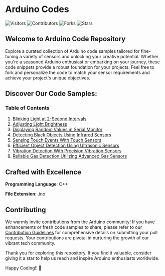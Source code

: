 # Arduino Codes

![Visitors](https://api.visitorbadge.io/api/visitors?path=https%3A%2F%2Fgithub.com%2FAgnik7%2FArduino-Codes&countColor=%23dce775)
![Contributors](https://img.shields.io/github/contributors/Agnik7/Arduino-Codes?style=for-the-badge)
![Forks](https://img.shields.io/github/forks/Agnik7/Arduino-Codes?style=for-the-badge)
![Stars](https://img.shields.io/github/stars/Agnik7/Arduino-Codes?style=for-the-badge)

## Welcome to Arduino Code Repository

Explore a curated collection of Arduino code samples tailored for fine-tuning a variety of sensors and unlocking your creative potential. Whether you're a seasoned Arduino enthusiast or embarking on your journey, these code snippets provide a robust foundation for your projects. Feel free to fork and personalize the code to match your sensor requirements and achieve your project's unique objectives.

## Discover Our Code Samples:
### Table of Contents

1. [Blinking Light at 2-Second Intervals](https://github.com/Agnik7/Arduino-Codes/blob/main/Blink_light/Blink_light.ino)
2. [Adjusting Light Brightness](https://github.com/Agnik7/Arduino-Codes/blob/main/Brightness_alter/Brightness_alter.ino)
3. [Displaying Random Values in Serial Monitor](https://github.com/Agnik7/Arduino-Codes/blob/main/Serial_Monitor_Use/Serial_Monitor_Use.ino)
4. [Detecting Black Objects Using Infrared Sensors](https://github.com/Agnik7/Arduino-Codes/blob/main/Black_object/Black_object.ino)
5. [Sensing Touch Events With Touch Sensors](https://github.com/Agnik7/Arduino-Codes/blob/main/Touch_sensor/Touch_sensor.ino)
6. [Efficient Object Detection Using Ultrasonic Sensors](https://github.com/Agnik7/Arduino-Codes/blob/main/Object_detect/Object_detect.ino)
7. [Vibration Detection With Precision Vibration Sensors](https://github.com/Agnik7/Arduino-Codes/blob/main/Vibration_sensor/Vibration_sensor.ino)
8. [Reliable Gas Detection Utilizing Advanced Gas Sensors](https://github.com/Agnik7/Arduino-Codes/blob/main/Gas_detect/Gas_detect.ino)

## Crafted with Excellence

**Programming Language**: C++

**File Extension**: .ino

## Contributing

We warmly invite contributions from the Arduino community! If you have enhancements or fresh code samples to share, please refer to our [Contribution Guidelines](https://github.com/Agnik7/Arduino-Codes/blob/main/Contributing.md) for comprehensive details on submitting your pull requests. Your contributions are pivotal in nurturing the growth of our vibrant tech community.

Thank you for exploring this repository. If you find it valuable, consider giving it a star to help us reach and inspire Arduino enthusiasts worldwide.

Happy Coding!! 🚀
